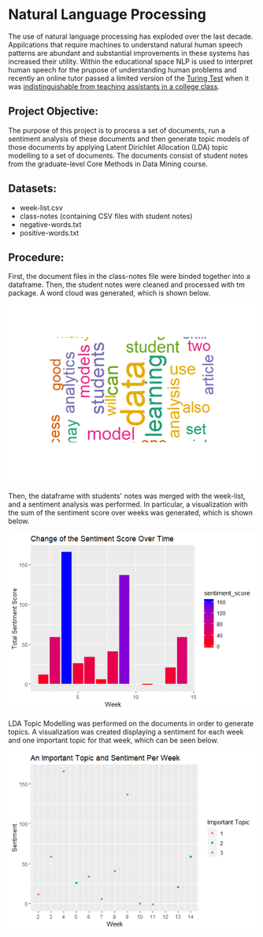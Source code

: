 # Natural Language Processing

The use of natural language processing has exploded over the last decade. Appilcations that require machines to understand natural human speech patterns are abundant and substantial improvements in these systems has increased their utility. Within the educational space NLP is used to interpret human speech for the prupose of understanding human problems and recently an online tutor passed a limited version of the [Turing Test](https://en.wikipedia.org/wiki/Turing_test) when it was [indistinguishable from teaching assistants in a college class](http://www.news.gatech.edu/2017/01/09/jill-watson-round-three).

## Project Objective:

The purpose of this project is to process a set of documents, run a sentiment analysis of these documents and then generate topic models of those documents by applying Latent Dirichlet Allocation (LDA) topic modelling to a set of documents. The documents consist of student notes from the graduate-level Core Methods in Data Mining course. 

## Datasets:
  
  * week-list.csv
  * class-notes (containing CSV files with student notes)
  * negative-words.txt
  * positive-words.txt

## Procedure:

First, the document files in the class-notes file were binded together into a dataframe. Then, the student notes were cleaned and processed with tm package. A word cloud was generated, which is shown below.

![wordcloud](https://github.com/lizarova777/Natural_Language_Processing_Project/blob/master/Word_Cloud.png)

Then, the dataframe with students' notes was merged with the week-list, and a sentiment analysis was performed. In particular, a visualization with the sum of the sentiment score over weeks was generated, which is shown below.

![sentimentanalysis](https://github.com/lizarova777/Natural_Language_Processing_Project/blob/master/Change_of_the_Sentiment_Score_Over_Time.png)

LDA Topic Modelling was performed on the documents in order to generate topics. A visualization was created displaying a sentiment for each week and one important topic for that week, which can be seen below.

![maintask](https://github.com/lizarova777/Natural_Language_Processing_Project/blob/master/An_Important_Topic_and_Sentiment_Per_Week.png)


  
  